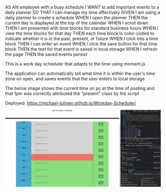 
AS AN employee with a busy schedule
I WANT to add important events to a daily planner
SO THAT I can manage my time effectively
GIVEN I am using a daily planner to create a schedule
WHEN I open the planner
THEN the current day is displayed at the top of the calendar
WHEN I scroll down
THEN I am presented with time blocks for standard business hours
WHEN I view the time blocks for that day
THEN each time block is color-coded to indicate whether it is in the past, present, or future
WHEN I click into a time block
THEN I can enter an event
WHEN I click the save button for that time block
THEN the text for that event is saved in local storage
WHEN I refresh the page
THEN the saved events persist

This is a work day scheduler that adapts to the time using moment.js 

The application can automatically tell what time it is within the user's time zone on open, and saves events that the user
enters to local storage


The below image shows the current time on pc at the time of posting and that 1pm was correctly attributed the "present" class by the script

Deployed: 
https://michael-tulmen.github.io/Workday-Scheduler/


![Demo-Image](./Assets/images/demo-image.png)
